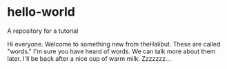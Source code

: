 # hello-world
A repository for a tutorial

Hi everyone. Welcome to something new from theHalibut. These are called "words."
I'm sure you have heard of words. We can talk more about them later.
I'll be back after a nice cup of warm milk. Zzzzzzz...

